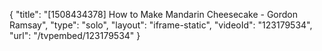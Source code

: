 {
    "title": "[1508434378] How to Make Mandarin Cheesecake - Gordon Ramsay",
    "type": "solo",
    "layout": "iframe-static",
    "videoId": "123179534",
    "url": "\/tvpembed\/123179534"
}